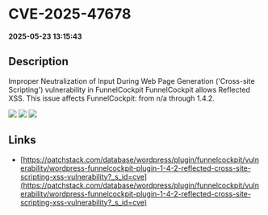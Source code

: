 # CVE-2025-47678

**2025-05-23 13:15:43**

## Description
Improper Neutralization of Input During Web Page Generation ('Cross-site Scripting') vulnerability in FunnelCockpit FunnelCockpit allows Reflected XSS. This issue affects FunnelCockpit: from n/a through 1.4.2.

![](https://img.shields.io/static/v1?label=Score&message=7.1&color=red)
![](https://img.shields.io/static/v1?label=Severity&message=HIGH&color=red)
![](https://img.shields.io/static/v1?label=CWE&message=XSS&color=green)

## Links
- [https://patchstack.com/database/wordpress/plugin/funnelcockpit/vulnerability/wordpress-funnelcockpit-plugin-1-4-2-reflected-cross-site-scripting-xss-vulnerability?_s_id=cve](https://patchstack.com/database/wordpress/plugin/funnelcockpit/vulnerability/wordpress-funnelcockpit-plugin-1-4-2-reflected-cross-site-scripting-xss-vulnerability?_s_id=cve)
